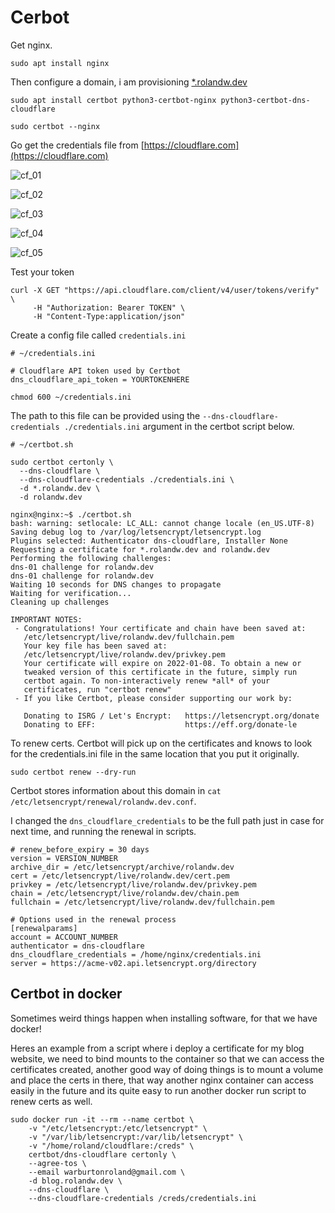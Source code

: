 # Cerbot

Get nginx.

```none
sudo apt install nginx
```

Then configure a domain, i am provisioning [*.rolandw.dev](https://borg.rolandw.dev)

```none
sudo apt install certbot python3-certbot-nginx python3-certbot-dns-cloudflare

sudo certbot --nginx
```

Go get the credentials file from [https://cloudflare.com](https://cloudflare.com)

![cf_01](https://i.imgur.com/b2IKNM3.png)

![cf_02](https://i.imgur.com/EOfPZyp.png)

![cf_03](https://i.imgur.com/2Ia1VhI.png)

![cf_04](https://i.imgur.com/GeYkRdz.png)

![cf_05](https://i.imgur.com/SNJNlDT.png)

Test your token

```none
curl -X GET "https://api.cloudflare.com/client/v4/user/tokens/verify" \
     -H "Authorization: Bearer TOKEN" \
     -H "Content-Type:application/json"
```

Create a config file called `credentials.ini`

```none
# ~/credentials.ini

# Cloudflare API token used by Certbot
dns_cloudflare_api_token = YOURTOKENHERE
```

```none
chmod 600 ~/credentials.ini
```

The path to this file can be provided using the `--dns-cloudflare-credentials ./credentials.ini` argument in the certbot script below.

```none
# ~/certbot.sh

sudo certbot certonly \
  --dns-cloudflare \
  --dns-cloudflare-credentials ./credentials.ini \
  -d *.rolandw.dev \
  -d rolandw.dev
```

```output
nginx@nginx:~$ ./certbot.sh
bash: warning: setlocale: LC_ALL: cannot change locale (en_US.UTF-8)
Saving debug log to /var/log/letsencrypt/letsencrypt.log
Plugins selected: Authenticator dns-cloudflare, Installer None
Requesting a certificate for *.rolandw.dev and rolandw.dev
Performing the following challenges:
dns-01 challenge for rolandw.dev
dns-01 challenge for rolandw.dev
Waiting 10 seconds for DNS changes to propagate
Waiting for verification...
Cleaning up challenges

IMPORTANT NOTES:
 - Congratulations! Your certificate and chain have been saved at:
   /etc/letsencrypt/live/rolandw.dev/fullchain.pem
   Your key file has been saved at:
   /etc/letsencrypt/live/rolandw.dev/privkey.pem
   Your certificate will expire on 2022-01-08. To obtain a new or
   tweaked version of this certificate in the future, simply run
   certbot again. To non-interactively renew *all* of your
   certificates, run "certbot renew"
 - If you like Certbot, please consider supporting our work by:

   Donating to ISRG / Let's Encrypt:   https://letsencrypt.org/donate
   Donating to EFF:                    https://eff.org/donate-le
```

To renew certs. Certbot will pick up on the certificates and knows to look for the credentials.ini file in the same location that you put it originally.

```none
sudo certbot renew --dry-run
```

Certbot stores information about this domain in `cat /etc/letsencrypt/renewal/rolandw.dev.conf`.

I changed the `dns_cloudflare_credentials` to be the full path just in case for next time, and running the renewal in scripts.

```none
# renew_before_expiry = 30 days
version = VERSION_NUMBER
archive_dir = /etc/letsencrypt/archive/rolandw.dev
cert = /etc/letsencrypt/live/rolandw.dev/cert.pem
privkey = /etc/letsencrypt/live/rolandw.dev/privkey.pem
chain = /etc/letsencrypt/live/rolandw.dev/chain.pem
fullchain = /etc/letsencrypt/live/rolandw.dev/fullchain.pem

# Options used in the renewal process
[renewalparams]
account = ACCOUNT_NUMBER
authenticator = dns-cloudflare
dns_cloudflare_credentials = /home/nginx/credentials.ini
server = https://acme-v02.api.letsencrypt.org/directory
```

## Certbot in docker

Sometimes weird things happen when installing software, for that we have docker!

Heres an example from a script where i deploy a certificate for my blog website, we need to bind mounts to the container so that we can access the certificates created, another good way of doing things is to mount a volume and place the certs in there, that way another nginx container can access easily in the future and its quite easy to run another docker run script to renew certs as well.

```none
sudo docker run -it --rm --name certbot \
    -v "/etc/letsencrypt:/etc/letsencrypt" \
    -v "/var/lib/letsencrypt:/var/lib/letsencrypt" \
    -v "/home/roland/cloudflare:/creds" \
    certbot/dns-cloudflare certonly \
    --agree-tos \
    --email warburtonroland@gmail.com \
    -d blog.rolandw.dev \
    --dns-cloudflare \
    --dns-cloudflare-credentials /creds/credentials.ini
```
